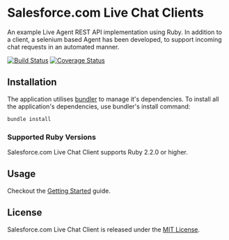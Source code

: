 # Salesforce.com Live Chat Clients

An example Live Agent REST API implementation using Ruby. In addition to a client, a selenium based Agent has been 
developed, to support incoming chat requests in an automated manner. 

[![Build Status](https://travis-ci.org/LukeHackett/salesforce-live-chat-client.svg)](https://travis-ci.org/LukeHackett/salesforce-live-chat-client)
[![Coverage Status](https://coveralls.io/repos/LukeHackett/salesforce-live-chat-client/badge.svg?branch=master&service=github)](https://coveralls.io/github/LukeHackett/salesforce-live-chat-client?branch=master)


## Installation

The application utilises [bundler](http://bundler.io/) to manage it's dependencies. To install all the application's 
dependencies, use bundler's install command:

```ruby
bundle install
```


### Supported Ruby Versions

Salesforce.com Live Chat Client supports Ruby 2.2.0 or higher. 


## Usage

Checkout the [Getting Started][getting_started] guide.

[getting_started]: GETTING_STARTED.md


## License

Salesforce.com Live Chat Client is released under the [MIT License][license].

[license]: http://www.opensource.org/licenses/MIT
